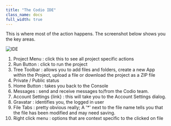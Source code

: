 ```yaml
---
title: "The Codio IDE"
class_name: docs
full_width: true
---
```


This is where most of the action happens. The screenshot below shows you the key areas.

![IDE](/img/docs/ide-screen.png)

1. Project Menu : click this to see all project specific actions
1. Run Button : click to run the project
1. Tree Toolbar : allows you to add files and folders, create a new App within the Project, upload a file or download the project as a ZIP file
1. Private / Public status
1. Home Button : takes you back to the Console
1. Messages : send and receive messages to/from the Codio team. 
1. Account Settings {link} : this will take you to the Account Settings dialog.
1. Gravatar : identifies you, the logged in user
1. File Tabs : pretty obvious really; A '*' next to the file name tells you that the file has been modified and may need saving.
1. Right click menu : options that are context specific to the clicked on file




